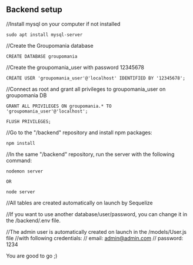 ## Backend setup

//Install mysql on your computer if not installed

```
sudo apt install mysql-server
```

//Create the Groupomania database

```
CREATE DATABASE groupomania
```

//Create the groupomania_user with password 12345678

```
CREATE USER 'groupomania_user'@'localhost' IDENTIFIED BY '12345678';
```

//Connect as root and grant all privileges to groupomania_user on groupomania DB

```
GRANT ALL PRIVILEGES ON groupomania.* TO 'groupomania_user'@'localhost';

FLUSH PRIVILEGES;
```

//Go to the "/backend" repository and install npm packages:

```
npm install
```

//In the same "/backend" repository, run the server with the following command:

```
nodemon server

OR

node server
```

//All tables are created automatically on launch by Sequelize

//If you want to use another database/user/password, you can change it in the /backend/.env file.

//The admin user is automatically created on launch in the /models/User.js file
//with following credentials:
// email: admin@admin.com
// password: 1234

You are good to go ;)
